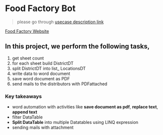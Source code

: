 # Food Factory Bot

>  please go through [usecase description link](https://www.youtube.com/watch?v=kZbOsRidppw&t=95s)

[Food Factory Website](https://botsdna.com/FoodFactory/)

## In this project, we perform the following tasks,

1. get sheet count 
1. for each sheet build DistrictDT
1. split DistrictDT into list_ LocationsDT
1. write data to word document
1. save word document as PDF
1. send mails to the distributors with PDFattached

### Key takeaways
- word automation with activities like **save document as pdf**, **replace text**, **append text**
- filter DataTable
- **Split DataTable** into multiple Datatables using LINQ expression
- sending mails with attachment